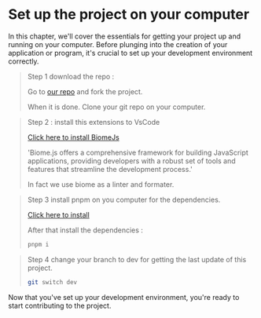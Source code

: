 # Set up the project on your computer

In this chapter, we'll cover the essentials for getting your project up and running on your computer. Before plunging into the creation of your application or program, it's crucial to set up your development environment correctly.

> Step 1 download the repo :
>
> Go to [our repo](https://github.com/AlexandreBillereau/open-source-game-rogue-like.git) and fork the project.
>
> When it is done. Clone your git repo on your computer.

> Step 2 : install this extensions to VsCode
>
> [Click here to install BiomeJs](https://marketplace.visualstudio.com/items?itemName=biomejs.biome)
>
> 'Biome.js offers a comprehensive framework for building JavaScript applications, providing developers with a robust set of tools and features that streamline the development process.'
>
> In fact we use biome as a linter and formater.

> Step 3 install pnpm on you computer for the dependencies.
>
> [Click here to install](https://pnpm.io/installation)
>
> After that install the dependencies :
>
> ```bash
> pnpm i
> ```

> Step 4 change your branch to dev for getting the last update of this project.
>
> ```bash
> git switch dev
> ```

Now that you've set up your development environment, you're ready to start contributing to the project.
